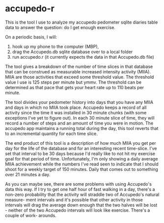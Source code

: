 # accupedo-r
This is the tool I use to analyze my accupedo pedometer sqlite diaries table
data to answer the question: do I get enough exercise.

On a periodic basis, I will:
1. hook up my phone to the computer (MBP),
2. drag the Accupedo.db sqlite database over to a local folder
3. run accupedo.r (it currently expects the data in that Accupedo.db file)

The tool gives a breakdown of the number of time slices in that database that
can be construed as measurable increased intensity activity (MIIA). MIIA are
those activities that exceed some threshold value. The threshold value I use
is 125 steps per minute but ymmv. The threshold can be determined as that pace
that gets your heart rate up to 110 beats per minute.

The tool divides your pedometer history into days that you have any MIIA and
days in which no MIIA took place. Accupedo keeps a record of all activity since
the time it was installed in 30 minute chunks (with some exceptions I've yet to
figure out). In each 30 minute slice of time, they will record a number of
steps and an amount of time you were in motion. The accupedo app maintains a
running total during the day, this tool reverts that to an incremental quantity
for each time slice.

The end product of this tool is a description of how much MIIA you get per day
for the life of the database and for an interesting recent time-slice. I've set
that interval to be 30 days because I'd really like to not hit my exercise goal
for that period of time. Unfortunately, I'm only showing a daily average MIIA
achievement while the numbers I've read seen to indicate that I should shoot
for a weekly target of 150 minutes. Daily that comes out to something over 21
minutes a day.

As you can maybe see, there are some problems with using Accupedo's data this
way. If I try to get one half hour of fast walking in a day, there's a non-zero
probability that the activity will straddle two of Accupedo's natural measure-
ment intervals and it's possible that other activity in those intervals will
drag the average down enough that the two halves will be lost - neither of
the two Accupedo intervals will look like exercise. There's a couple of work-
arounds.

